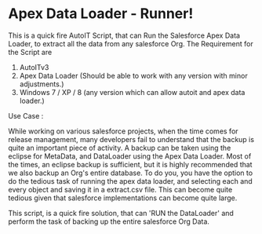 Apex Data Loader - Runner!
======

This is a quick fire AutoIT Script, that can Run the Salesforce Apex Data Loader, to extract all the data from any salesforce Org.
The Requirement for the Script are
1. AutoITv3
2. Apex Data Loader (Should be able to work with any version with minor adjustments.)
3. Windows 7 / XP / 8 (any version which can allow autoit and apex data loader.)

Use Case :

While working on various salesforce projects, when the time comes for release management, many developers fail to understand that the backup is quite an important piece of activity.
A backup can be taken using the eclipse for MetaData, and DataLoader using the Apex Data Loader.
Most of the times, an eclipse backup is sufficient, but it is highly recommended that we also backup an Org's entire database.
To do you, you have the option to do the tedious task of running the apex data loader, and selecting each and every object and saving it in a extract.csv file.
This can become quite tedious given that salesforce implementations can become quite large.

This script, is a quick fire solution, that can 'RUN the DataLoader' 
and perform the task of backing up the entire salesforce Org Data.
